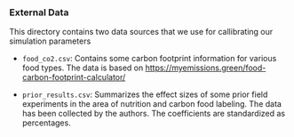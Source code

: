 ### External Data

This directory contains two data sources that we use for callibrating our simulation parameters

- `food_co2.csv`: Contains some carbon footprint information for various food types. The data is based on https://myemissions.green/food-carbon-footprint-calculator/

- `prior_results.csv`: Summarizes the effect sizes of some prior field experiments in the area of nutrition and carbon food labeling. The data has been collected by the authors. The coefficients are standardized as percentages.
